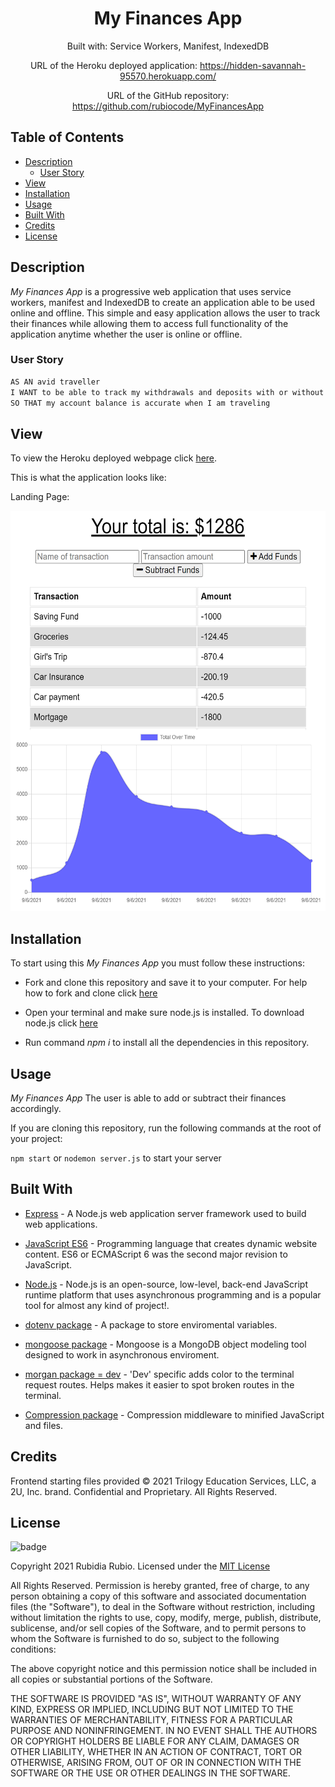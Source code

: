 <div align="center">

# My Finances App


Built with: Service Workers, Manifest, IndexedDB

URL of the Heroku deployed application: https://hidden-savannah-95570.herokuapp.com/

URL of the GitHub repository: https://github.com/rubiocode/MyFinancesApp

</div>

## Table of Contents 

* [Description](#description)
    * [User Story](#user-story)
* [View](#view)
* [Installation](#installation)
* [Usage](#usage)
* [Built With](#built-with)
* [Credits](#credits)
* [License](#license)

## Description

_My Finances App_ is a progressive web application that uses service workers, manifest and IndexedDB to create an application able to be used online and offline. This simple and easy application allows the user to track their finances while allowing them to access full functionality of the application anytime whether the user is online or offline. 

### User Story

```md
AS AN avid traveller
I WANT to be able to track my withdrawals and deposits with or without a data/internet connection
SO THAT my account balance is accurate when I am traveling
```

## View

To view the Heroku deployed webpage click [here](https://hidden-savannah-95570.herokuapp.com/).

This is what the application looks like:

Landing Page: 

<img src="public/img/Main.png" alt="Landing Page" style="height: 40rem ; width:40 rem;"/>


## Installation 

To start using this _My Finances App_ you must follow these instructions:

* Fork and clone this repository and save it to your computer. For help how to fork and clone click [here](https://guides.github.com/activities/forking/) 

* Open your terminal and make sure node.js is installed. To download node.js click [here](https://nodejs.org/en/download/)

* Run command _npm i_ to install all the dependencies in this repository. 

## Usage

_My Finances App_ The user is able to add or subtract their finances accordingly.  

If you are cloning this repository, run the following commands at the root of your project:

`npm start` or `nodemon server.js` to start your server


## Built With

* [Express](https://expressjs.com/) - A Node.js web application server framework used to build web applications.

* [JavaScript ES6](https://www.w3schools.com/Js/js_es6.asp) - Programming language that creates dynamic website content. ES6 or ECMAScript 6 was the second major revision to JavaScript.

* [Node.js](https://nodejs.dev/learn/) - Node.js is an open-source, low-level, back-end JavaScript runtime platform that uses asynchronous programming and is a popular tool for almost any kind of project!.

* [dotenv package](https://nodejs.dev/learn/) - A package to store enviromental variables.

* [mongoose package](https://www.npmjs.com/package/mongoose) - Mongoose is a MongoDB object modeling tool designed to work in asynchronous enviroment. 

* [morgan package = dev](https://www.npmjs.com/package/morgan) - 'Dev' specific adds color to the terminal request routes. Helps makes it easier to spot broken routes in the terminal. 

* [Compression package](https://www.npmjs.com/package/compression) - Compression middleware to minified JavaScript and files. 


## Credits

Frontend starting files provided © 2021 Trilogy Education Services, LLC, a 2U, Inc. brand. Confidential and Proprietary. All Rights Reserved.


## License

![badge](https://img.shields.io/badge/License-mit-blue)

Copyright 2021 Rubidia Rubio. Licensed under the [MIT License](https://opensource.org/licenses/MIT)

All Rights Reserved. Permission is hereby granted, free of charge, to any person obtaining a copy of this software and associated documentation files (the "Software"), to deal in the Software without restriction, including without limitation the rights to use, copy, modify, merge, publish, distribute, sublicense, and/or sell copies of the Software, and to permit persons to whom the Software is furnished to do so, subject to the following conditions:

The above copyright notice and this permission notice shall be included in all copies or substantial portions of the
Software.

THE SOFTWARE IS PROVIDED "AS IS", WITHOUT WARRANTY OF ANY KIND, EXPRESS OR IMPLIED, INCLUDING BUT NOT LIMITED TO THE
WARRANTIES OF MERCHANTABILITY, FITNESS FOR A PARTICULAR PURPOSE AND NONINFRINGEMENT. IN NO EVENT SHALL THE AUTHORS OR
COPYRIGHT HOLDERS BE LIABLE FOR ANY CLAIM, DAMAGES OR OTHER LIABILITY, WHETHER IN AN ACTION OF CONTRACT, TORT OR
OTHERWISE, ARISING FROM, OUT OF OR IN CONNECTION WITH THE SOFTWARE OR THE USE OR OTHER DEALINGS IN THE SOFTWARE.
